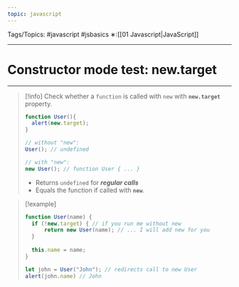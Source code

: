 ```yaml
---
topic: javascript
---
```

Tags/Topics: #javascript #jsbasics 
∗:[[01 Javascript|JavaScript]] 

---
# Constructor mode test: new.target

--- 
>[!info] 
>Check whether a `function` is called with `new` with __`new.target`__ property.
>
>```javascript
>function User(){
>	alert(new.target);
>}
>
>// without "new":
>User(); // undefined
>
>// with "new":
>new User(); // function User { ... }
>```
>- Returns `undefined` for ___regular calls___
>- Equals the function if called with __`new`__.

>[!example]
>```javascript
>function User(name) {
>	if (!new.target) { // if you run me without new
>		return new User(name); // ... I will add new for you
>	}
>	
>	this.name = name;
>}
>
>let john = User("John"); // redirects call to new User
>alert(john.name) // John
>```
